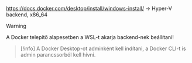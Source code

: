 https://docs.docker.com/desktop/install/windows-install/ 
-> Hyper-V backend, x86_64

> [!warning] 
> A Docker telepítő alapesetben a WSL-t akarja backend-nek beállítani!

> [!info] 
> A Docker Desktop-ot adminként kell indítani, a Docker CLI-t is admin parancssorból kell hívni.
